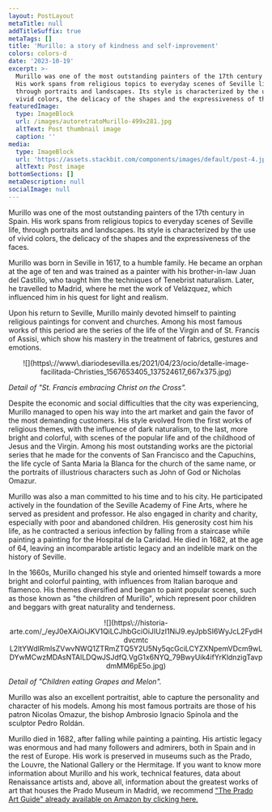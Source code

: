 ```yaml
---
layout: PostLayout
metaTitle: null
addTitleSuffix: true
metaTags: []
title: 'Murillo: a story of kindness and self-improvement'
colors: colors-d
date: '2023-10-19'
excerpt: >-
  Murillo was one of the most outstanding painters of the 17th century in Spain.
  His work spans from religious topics to everyday scenes of Seville life,
  through portraits and landscapes. Its style is characterized by the use of
  vivid colors, the delicacy of the shapes and the expressiveness of the faces.
featuredImage:
  type: ImageBlock
  url: /images/autoretratoMurillo-499x281.jpg
  altText: Post thumbnail image
  caption: ''
media:
  type: ImageBlock
  url: 'https://assets.stackbit.com/components/images/default/post-4.jpeg'
  altText: Post image
bottomSections: []
metaDescription: null
socialImage: null
---
```

Murillo was one of the most outstanding painters of the 17th century in Spain. His work spans from religious topics to everyday scenes of Seville life, through portraits and landscapes. Its style is characterized by the use of vivid colors, the delicacy of the shapes and the expressiveness of the faces.


Murillo was born in Seville in 1617, to a humble family. He became an orphan at the age of ten and was trained as a painter with his brother-in-law Juan del Castillo, who taught him the techniques of Tenebrist naturalism. Later, he travelled to Madrid, where he met the work of Velázquez, which influenced him in his quest for light and realism.


Upon his return to Seville, Murillo mainly devoted himself to painting religious paintings for convent and churches. Among his most famous works of this period are the series of the life of the Virgin and of St. Francis of Assisi, which show his mastery in the treatment of fabrics, gestures and emotions.


<center>![](https\://www\.diariodesevilla.es/2021/04/23/ocio/detalle-image-facilitada-Christies_1567653405_137524617_667x375.jpg)</center>


*Detail of "St. Francis embracing Christ on the Cross".*


Despite the economic and social difficulties that the city was experiencing, Murillo managed to open his way into the art market and gain the favor of the most demanding customers. His style evolved from the first works of religious themes, with the influence of dark naturalism, to the last, more bright and colorful, with scenes of the popular life and of the childhood of Jesus and the Virgin. Among his most outstanding works are the pictorial series that he made for the convents of San Francisco and the Capuchins, the life cycle of Santa Maria la Blanca for the church of the same name, or the portraits of illustrious characters such as John of God or Nicholas Omazur.


Murillo was also a man committed to his time and to his city. He participated actively in the foundation of the Seville Academy of Fine Arts, where he served as president and professor. He also engaged in charity and charity, especially with poor and abandoned children. His generosity cost him his life, as he contracted a serious infection by falling from a staircase while painting a painting for the Hospital de la Caridad. He died in 1682, at the age of 64, leaving an incomparable artistic legacy and an indelible mark on the history of Seville.


In the 1660s, Murillo changed his style and oriented himself towards a more bright and colorful painting, with influences from Italian baroque and flamenco. His themes diversified and began to paint popular scenes, such as those known as "the children of Murillo", which represent poor children and beggars with great naturality and tenderness.


<center>![](https\://historia-arte.com/_/eyJ0eXAiOiJKV1QiLCJhbGciOiJIUzI1NiJ9.eyJpbSI6WyJcL2FydHdvcmtc L2ltYWdlRmlsZVwvNWQ1ZTRmZTQ5Y2U5Ny5qcGciLCYZXNpemVDcm9wLDYwMCwzMDAsNTAlLDQwJSJdfQ.VgG1x6NYQ_79BwyUik4ifYrKldnzigTavpdmMM6pE5o.jpg)</center>


*Detail of "Children eating Grapes and Melon".*


Murillo was also an excellent portraitist, able to capture the personality and character of his models. Among his most famous portraits are those of his patron Nicolas Omazur, the bishop Ambrosio Ignacio Spínola and the sculptor Pedro Roldán.


Murillo died in 1682, after falling while painting a painting. His artistic legacy was enormous and had many followers and admirers, both in Spain and in the rest of Europe. His work is preserved in museums such as the Prado, the Louvre, the National Gallery or the Hermitage. If you want to know more information about Murillo and his work, technical features, data about Renaissance artists and, above all, information about the greatest works of art that houses the Prado Museum in Madrid, we recommend ["The Prado Art Guide" already available on Amazon by clicking here.](https://www.amazon.es/dp/8418943424/)

